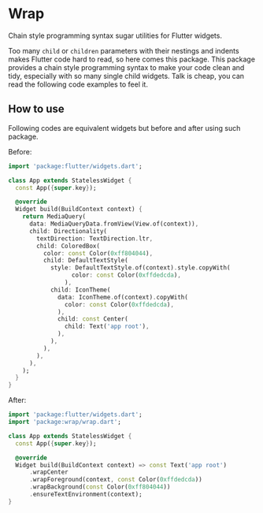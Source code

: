# Wrap

Chain style programming syntax sugar utilities for Flutter widgets.

Too many `child` or `children` parameters with their nestings and indents
makes Flutter code hard to read, so here comes this package.
This package provides a chain style programming syntax
to make your code clean and tidy,
especially with so many single child widgets.
Talk is cheap, you can read the following code examples to feel it.

## How to use

Following codes are equivalent widgets but
before and after using such package.

Before:

```dart
import 'package:flutter/widgets.dart';

class App extends StatelessWidget {
  const App({super.key});

  @override
  Widget build(BuildContext context) {
    return MediaQuery(
      data: MediaQueryData.fromView(View.of(context)),
      child: Directionality(
        textDirection: TextDirection.ltr,
        child: ColoredBox(
          color: const Color(0xff804044),
          child: DefaultTextStyle(
            style: DefaultTextStyle.of(context).style.copyWith(
                  color: const Color(0xffdedcda),
                ),
            child: IconTheme(
              data: IconTheme.of(context).copyWith(
                color: const Color(0xffdedcda),
              ),
              child: const Center(
                child: Text('app root'),
              ),
            ),
          ),
        ),
      ),
    );
  }
}

```

After:

```dart
import 'package:flutter/widgets.dart';
import 'package:wrap/wrap.dart';

class App extends StatelessWidget {
  const App({super.key});

  @override
  Widget build(BuildContext context) => const Text('app root')
      .wrapCenter
      .wrapForeground(context, const Color(0xffdedcda))
      .wrapBackground(const Color(0xff804044))
      .ensureTextEnvironment(context);
}
```
